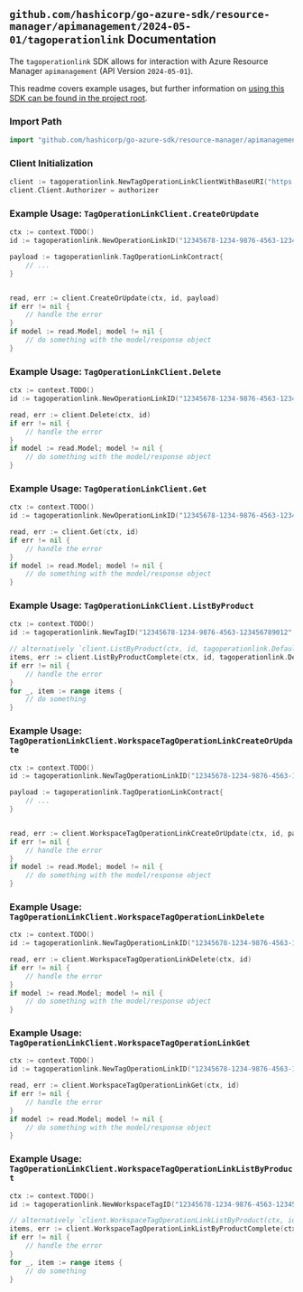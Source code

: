 
## `github.com/hashicorp/go-azure-sdk/resource-manager/apimanagement/2024-05-01/tagoperationlink` Documentation

The `tagoperationlink` SDK allows for interaction with Azure Resource Manager `apimanagement` (API Version `2024-05-01`).

This readme covers example usages, but further information on [using this SDK can be found in the project root](https://github.com/hashicorp/go-azure-sdk/tree/main/docs).

### Import Path

```go
import "github.com/hashicorp/go-azure-sdk/resource-manager/apimanagement/2024-05-01/tagoperationlink"
```


### Client Initialization

```go
client := tagoperationlink.NewTagOperationLinkClientWithBaseURI("https://management.azure.com")
client.Client.Authorizer = authorizer
```


### Example Usage: `TagOperationLinkClient.CreateOrUpdate`

```go
ctx := context.TODO()
id := tagoperationlink.NewOperationLinkID("12345678-1234-9876-4563-123456789012", "example-resource-group", "serviceName", "tagId", "operationLinkId")

payload := tagoperationlink.TagOperationLinkContract{
	// ...
}


read, err := client.CreateOrUpdate(ctx, id, payload)
if err != nil {
	// handle the error
}
if model := read.Model; model != nil {
	// do something with the model/response object
}
```


### Example Usage: `TagOperationLinkClient.Delete`

```go
ctx := context.TODO()
id := tagoperationlink.NewOperationLinkID("12345678-1234-9876-4563-123456789012", "example-resource-group", "serviceName", "tagId", "operationLinkId")

read, err := client.Delete(ctx, id)
if err != nil {
	// handle the error
}
if model := read.Model; model != nil {
	// do something with the model/response object
}
```


### Example Usage: `TagOperationLinkClient.Get`

```go
ctx := context.TODO()
id := tagoperationlink.NewOperationLinkID("12345678-1234-9876-4563-123456789012", "example-resource-group", "serviceName", "tagId", "operationLinkId")

read, err := client.Get(ctx, id)
if err != nil {
	// handle the error
}
if model := read.Model; model != nil {
	// do something with the model/response object
}
```


### Example Usage: `TagOperationLinkClient.ListByProduct`

```go
ctx := context.TODO()
id := tagoperationlink.NewTagID("12345678-1234-9876-4563-123456789012", "example-resource-group", "serviceName", "tagId")

// alternatively `client.ListByProduct(ctx, id, tagoperationlink.DefaultListByProductOperationOptions())` can be used to do batched pagination
items, err := client.ListByProductComplete(ctx, id, tagoperationlink.DefaultListByProductOperationOptions())
if err != nil {
	// handle the error
}
for _, item := range items {
	// do something
}
```


### Example Usage: `TagOperationLinkClient.WorkspaceTagOperationLinkCreateOrUpdate`

```go
ctx := context.TODO()
id := tagoperationlink.NewTagOperationLinkID("12345678-1234-9876-4563-123456789012", "example-resource-group", "serviceName", "workspaceId", "tagId", "operationLinkId")

payload := tagoperationlink.TagOperationLinkContract{
	// ...
}


read, err := client.WorkspaceTagOperationLinkCreateOrUpdate(ctx, id, payload)
if err != nil {
	// handle the error
}
if model := read.Model; model != nil {
	// do something with the model/response object
}
```


### Example Usage: `TagOperationLinkClient.WorkspaceTagOperationLinkDelete`

```go
ctx := context.TODO()
id := tagoperationlink.NewTagOperationLinkID("12345678-1234-9876-4563-123456789012", "example-resource-group", "serviceName", "workspaceId", "tagId", "operationLinkId")

read, err := client.WorkspaceTagOperationLinkDelete(ctx, id)
if err != nil {
	// handle the error
}
if model := read.Model; model != nil {
	// do something with the model/response object
}
```


### Example Usage: `TagOperationLinkClient.WorkspaceTagOperationLinkGet`

```go
ctx := context.TODO()
id := tagoperationlink.NewTagOperationLinkID("12345678-1234-9876-4563-123456789012", "example-resource-group", "serviceName", "workspaceId", "tagId", "operationLinkId")

read, err := client.WorkspaceTagOperationLinkGet(ctx, id)
if err != nil {
	// handle the error
}
if model := read.Model; model != nil {
	// do something with the model/response object
}
```


### Example Usage: `TagOperationLinkClient.WorkspaceTagOperationLinkListByProduct`

```go
ctx := context.TODO()
id := tagoperationlink.NewWorkspaceTagID("12345678-1234-9876-4563-123456789012", "example-resource-group", "serviceName", "workspaceId", "tagId")

// alternatively `client.WorkspaceTagOperationLinkListByProduct(ctx, id, tagoperationlink.DefaultWorkspaceTagOperationLinkListByProductOperationOptions())` can be used to do batched pagination
items, err := client.WorkspaceTagOperationLinkListByProductComplete(ctx, id, tagoperationlink.DefaultWorkspaceTagOperationLinkListByProductOperationOptions())
if err != nil {
	// handle the error
}
for _, item := range items {
	// do something
}
```
